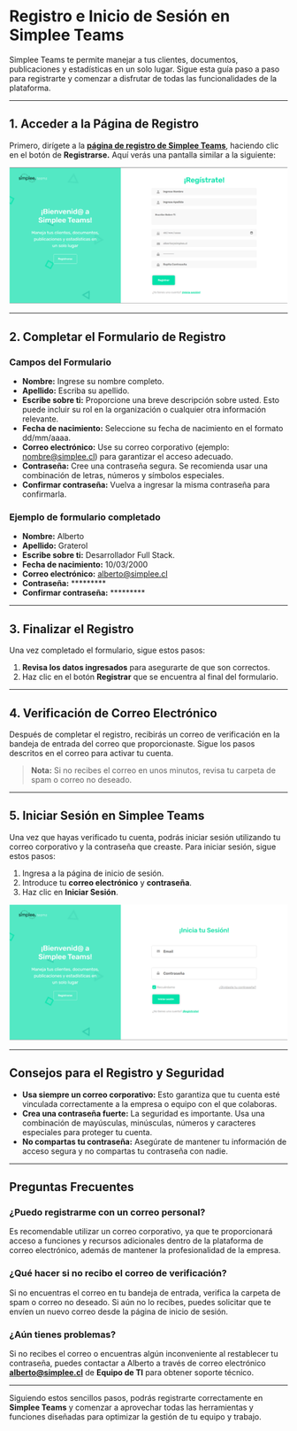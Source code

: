 # Registro e Inicio de Sesión en Simplee Teams

Simplee Teams te permite manejar a tus clientes, documentos, publicaciones y estadísticas en un solo lugar. Sigue esta guía paso a paso para registrarte y comenzar a disfrutar de todas las funcionalidades de la plataforma.

---

## 1. **Acceder a la Página de Registro**

Primero, dirígete a la [**página de registro de Simplee Teams**](https://teams.simplee.cl/auth), haciendo clic en el botón de **Registrarse.** Aquí verás una pantalla similar a la siguiente:

![Formulario de Registro Simplee Teams](/img/registro.png)

---

## 2. **Completar el Formulario de Registro**

### Campos del Formulario

- **Nombre:** Ingrese su nombre completo.
- **Apellido:** Escriba su apellido.
- **Escribe sobre ti:** Proporcione una breve descripción sobre usted. Esto puede incluir su rol en la organización o cualquier otra información relevante.
- **Fecha de nacimiento:** Seleccione su fecha de nacimiento en el formato dd/mm/aaaa.
- **Correo electrónico:** Use su correo corporativo (ejemplo: nombre@simplee.cl) para garantizar el acceso adecuado.
- **Contraseña:** Cree una contraseña segura. Se recomienda usar una combinación de letras, números y símbolos especiales.
- **Confirmar contraseña:** Vuelva a ingresar la misma contraseña para confirmarla.

### Ejemplo de formulario completado

- **Nombre:** Alberto
- **Apellido:** Graterol
- **Escribe sobre ti:** Desarrollador Full Stack.
- **Fecha de nacimiento:** 10/03/2000
- **Correo electrónico:** <alberto@simplee.cl>
- **Contraseña:** *********
- **Confirmar contraseña:** *********

---

## 3. **Finalizar el Registro**

Una vez completado el formulario, sigue estos pasos:

1. **Revisa los datos ingresados** para asegurarte de que son correctos.
2. Haz clic en el botón **Registrar** que se encuentra al final del formulario.

---

## 4. **Verificación de Correo Electrónico**

Después de completar el registro, recibirás un correo de verificación en la bandeja de entrada del correo que proporcionaste. Sigue los pasos descritos en el correo para activar tu cuenta.

> **Nota:** Si no recibes el correo en unos minutos, revisa tu carpeta de spam o correo no deseado.

---

## 5. **Iniciar Sesión en Simplee Teams**

Una vez que hayas verificado tu cuenta, podrás iniciar sesión utilizando tu correo corporativo y la contraseña que creaste. Para iniciar sesión, sigue estos pasos:

1. Ingresa a la página de inicio de sesión.
2. Introduce tu **correo electrónico** y **contraseña**.
3. Haz clic en **Iniciar Sesión**.

![Iniciar Sesión Simplee Teams](/img/iniciosession.png)

---

## Consejos para el Registro y Seguridad

- **Usa siempre un correo corporativo:** Esto garantiza que tu cuenta esté vinculada correctamente a la empresa o equipo con el que colaboras.
- **Crea una contraseña fuerte:** La seguridad es importante. Usa una combinación de mayúsculas, minúsculas, números y caracteres especiales para proteger tu cuenta.
- **No compartas tu contraseña:** Asegúrate de mantener tu información de acceso segura y no compartas tu contraseña con nadie.

---

## Preguntas Frecuentes

### ¿Puedo registrarme con un correo personal?

Es recomendable utilizar un correo corporativo, ya que te proporcionará acceso a funciones y recursos adicionales dentro de la plataforma de correo electrónico, además de mantener la profesionalidad de la empresa.

### ¿Qué hacer si no recibo el correo de verificación?

Si no encuentras el correo en tu bandeja de entrada, verifica la carpeta de spam o correo no deseado. Si aún no lo recibes, puedes solicitar que te envíen un nuevo correo desde la página de inicio de sesión.

### ¿Aún tienes problemas?

Si no recibes el correo o encuentras algún inconveniente al restablecer tu contraseña, puedes contactar a Alberto a través de correo electrónico **<alberto@simplee.cl>** de **Equipo de TI** para obtener soporte técnico.

---

Siguiendo estos sencillos pasos, podrás registrarte correctamente en **Simplee Teams** y comenzar a aprovechar todas las herramientas y funciones diseñadas para optimizar la gestión de tu equipo y trabajo.
